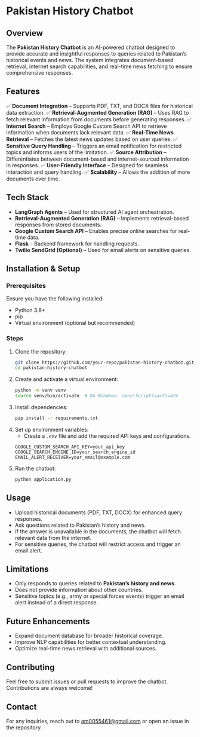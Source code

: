 # Pakistan History Chatbot

## Overview
The **Pakistan History Chatbot** is an AI-powered chatbot designed to provide accurate and insightful responses to queries related to Pakistan’s historical events and news. The system integrates document-based retrieval, internet search capabilities, and real-time news fetching to ensure comprehensive responses.

## Features
✅ **Document Integration** – Supports PDF, TXT, and DOCX files for historical data extraction.
✅ **Retrieval-Augmented Generation (RAG)** – Uses RAG to fetch relevant information from documents before generating responses.
✅ **Internet Search** – Employs Google Custom Search API to retrieve information when documents lack relevant data.
✅ **Real-Time News Retrieval** – Fetches the latest news updates based on user queries.
✅ **Sensitive Query Handling** – Triggers an email notification for restricted topics and informs users of the limitation.
✅ **Source Attribution** – Differentiates between document-based and internet-sourced information in responses.
✅ **User-Friendly Interface** – Designed for seamless interaction and query handling.
✅ **Scalability** – Allows the addition of more documents over time.

## Tech Stack
- **LangGraph Agents** – Used for structured AI agent orchestration.
- **Retrieval-Augmented Generation (RAG)** – Implements retrieval-based responses from stored documents.
- **Google Custom Search API** – Enables precise online searches for real-time data.
- **Flask** – Backend framework for handling requests.
- **Twilio SendGrid (Optional)** – Used for email alerts on sensitive queries.

## Installation & Setup
### Prerequisites
Ensure you have the following installed:
- Python 3.8+
- pip
- Virtual environment (optional but recommended)

### Steps
1. Clone the repository:
   ```bash
   git clone https://github.com/your-repo/pakistan-history-chatbot.git
   cd pakistan-history-chatbot
   ```
2. Create and activate a virtual environment:
   ```bash
   python -m venv venv
   source venv/bin/activate  # On Windows: venv\Scripts\activate
   ```
3. Install dependencies:
   ```bash
   pip install -r requirements.txt
   ```
4. Set up environment variables:
   - Create a `.env` file and add the required API keys and configurations.
   ```env
   GOOGLE_CUSTOM_SEARCH_API_KEY=your_api_key
   GOOGLE_SEARCH_ENGINE_ID=your_search_engine_id
   EMAIL_ALERT_RECEIVER=your_email@example.com
   ```
5. Run the chatbot:
   ```bash
   python application.py
   ```

## Usage
- Upload historical documents (PDF, TXT, DOCX) for enhanced query responses.
- Ask questions related to Pakistan’s history and news.
- If the answer is unavailable in the documents, the chatbot will fetch relevant data from the internet.
- For sensitive queries, the chatbot will restrict access and trigger an email alert.

## Limitations
- Only responds to queries related to **Pakistan’s history and news**.
- Does not provide information about other countries.
- Sensitive topics (e.g., army or special forces events) trigger an email alert instead of a direct response.

## Future Enhancements
- Expand document database for broader historical coverage.
- Improve NLP capabilities for better contextual understanding.
- Optimize real-time news retrieval with additional sources.

## Contributing
Feel free to submit issues or pull requests to improve the chatbot. Contributions are always welcome!

## Contact
For any inquiries, reach out to am0055461@gmail.com or open an issue in the repository.

